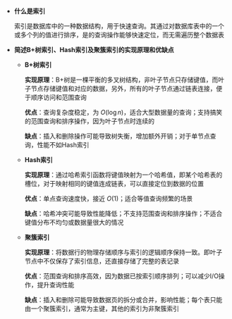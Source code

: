 - **什么是索引**

	索引是数据库中的一种数据结构，用于快速查询。其通过对数据库表中的一个或多个列的值进行排序，是的查询操作能够快速定位，而无需遍历整个数据表

- **简述B+树索引、Hash索引及聚簇索引的实现原理和优缺点**

	- **B+树索引**

		**实现原理**：B+树是一棵平衡的多叉树结构，非叶子节点只存储键值，而叶子节点存储键值和对应的数据，另外，所有的叶子节点通过链表连接，便于顺序访问和范围查询

		**优点**：查询复杂度稳定，为 $O(\log n)$，适合大型数据量的查询；支持搞笑的范围查询和排序操作，因为叶子节点时连续的

		**缺点**：插入和删除操作可能导致树失衡，增加额外开销；对于单节点查询，性能不如Hash索引

	- **Hash索引**

		**实现原理**：通过哈希索引函数将键值映射为一个哈希值，即某个哈希表的槽位，对于映射相同的键值连成链表，可以直接定位到数据的位置

		**优点**：单点查询速度快，接近 $O(1)$；适合等值查询频繁的场景

		**缺点**：哈希冲突可能导致性能降低；不支持范围查询和排序操作；不适合键值分布不均匀或数据量很大的情况

	- **聚簇索引**

		**实现原理**：将数据行的物理存储顺序与索引的逻辑顺序保持一致。即叶子节点中不仅保存了索引信息，还直接存储了完整的表记录

		**优点**：范围查询和排序高效，因为数据已按索引顺序排列；可以减少I/O操作，提升查询性能

		**缺点**：插入和删除可能导致数据页的拆分或合并，影响性能；每个表只能由一个聚簇索引，通常为主键，其他的索引为非聚簇索引

		